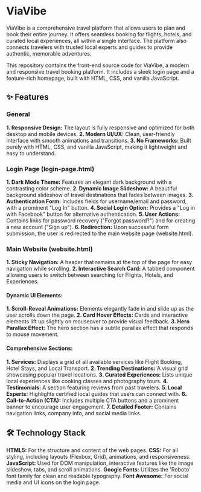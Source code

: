 # ViaVibe
ViaVibe is a comprehensive travel platform that allows users to plan and book their entire journey. It offers seamless booking for flights, hotels, and curated local experiences, all within a single interface. The platform also connects travelers with trusted local experts and guides to provide authentic, memorable adventures.

This repository contains the front-end source code for ViaVibe, a modern and responsive travel booking platform. It includes a sleek login page and a feature-rich homepage, built with HTML, CSS, and vanilla JavaScript.

## ✨ Features

### General

**1. Responsive Design:** The layout is fully responsive and optimized for both desktop and mobile devices.
**2. Modern UI/UX:** Clean, user-friendly interface with smooth animations and transitions.
**3. No Frameworks:** Built purely with HTML, CSS, and vanilla JavaScript, making it lightweight and easy to understand.

### Login Page (login-page.html)

**1. Dark Mode Theme:** Features an elegant dark background with a contrasting color scheme.
**2. Dynamic Image Slideshow:** A beautiful background slideshow of travel destinations that fades between images.
**3. Authentication Form:** Includes fields for username/email and password, with a prominent "Log In" button.
**4. Social Login Option:** Provides a "Log in with Facebook" button for alternative authentication.
**5. User Actions:** Contains links for password recovery ("Forgot password?") and for creating a new account ("Sign up”).
**6. Redirection:** Upon successful form submission, the user is redirected to the main website page (website.html).

### Main Website (website.html)

**1. Sticky Navigation:** A header that remains at the top of the page for easy navigation while scrolling.
**2. Interactive Search Card:** A tabbed component allowing users to switch between searching for Flights, Hotels, and Experiences.

#### Dynamic UI Elements:

**1. Scroll-Reveal Animations:** Elements elegantly fade in and slide up as the user scrolls down the page.
**2. Card Hover Effects:** Cards and interactive elements lift up slightly on mouseover to provide visual feedback.
**3. Hero Parallax Effect:** The hero section has a subtle parallax effect that responds to mouse movement.

#### Comprehensive Sections:

**1. Services:** Displays a grid of all available services like Flight Booking, Hotel Stays, and Local Transport.
**2. Trending Destinations:** A visual grid showcasing popular travel locations.
**3. Curated Experiences:** Lists unique local experiences like cooking classes and photography tours.
**4. Testimonials:** A section featuring reviews from past travelers.
**5. Local Experts:** Highlights certified local guides that users can connect with.
**6. Call-to-Action (CTA):** Includes multiple CTA buttons and a prominent banner to encourage user engagement.
**7. Detailed Footer:** Contains navigation links, company info, and social media links.

## 🛠️ Technology Stack

**HTML5:** For the structure and content of the web pages.
**CSS:** For all styling, including layouts (Flexbox, Grid), animations, and responsiveness.
**JavaScript:** Used for DOM manipulation, interactive features like the image slideshow, tabs, and scroll animations.
**Google Fonts:** Utilizes the 'Roboto' font family for clean and readable typography.
**Font Awesome:** For social media and UI icons on the login page.
